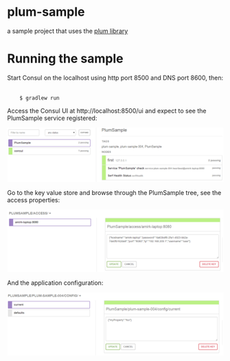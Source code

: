 # plum-sample
a sample project that uses the [plum library](https://github.com/amirkibbar/plum)

# Running the sample

Start Consul on the localhost using http port 8500 and DNS port 8600, then:

```

    $ gradlew run
```

Access the Consul UI at http://localhost:8500/ui and expect to see the PlumSample service registered:

![PlumSample service in Consul](https://raw.githubusercontent.com/amirkibbar/plum-sample/master/src/site/resources/registered-service.png)

Go to the key value store and browse through the PlumSample tree, see the access properties:

![PlumSample access properties in Consul](https://raw.githubusercontent.com/amirkibbar/plum-sample/master/src/site/resources/kv-access.png)

And the application configuration:

![PlumSample configuration](https://raw.githubusercontent.com/amirkibbar/plum-sample/master/src/site/resources/kv-config.png)